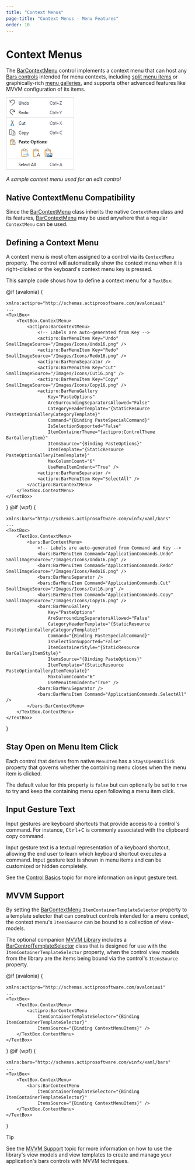 ```yaml
---
title: "Context Menus"
page-title: "Context Menus - Menu Features"
order: 10
---
```

# Context Menus

The [BarContextMenu](xref:@ActiproUIRoot.Controls.Bars.BarContextMenu) control implements a context menu that can host any [Bars controls](../controls/index.md) intended for menu contexts, including [split menu items](../controls/split-button.md) or graphically-rich [menu galleries](../controls/gallery.md), and supports other advanced features like MVVM configuration of its items.

![Screenshot](../images/context-menu.png)

*A sample context menu used for an edit control*

## Native ContextMenu Compatibility

Since the [BarContextMenu](xref:@ActiproUIRoot.Controls.Bars.BarContextMenu) class inherits the native `ContextMenu` class and its features, [BarContextMenu](xref:@ActiproUIRoot.Controls.Bars.BarContextMenu) may be used anywhere that a regular `ContextMenu` can be used.

## Defining a Context Menu

A context menu is most often assigned to a control via its `ContextMenu` property.  The control will automatically show the context menu when it is right-clicked or the keyboard's context menu key is pressed.

This sample code shows how to define a context menu for a `TextBox`:

@if (avalonia) {
```xaml
xmlns:actipro="http://schemas.actiprosoftware.com/avaloniaui"
...
<TextBox>
	<TextBox.ContextMenu>
		<actipro:BarContextMenu>
			<!-- Labels are auto-generated from Key -->
			<actipro:BarMenuItem Key="Undo" SmallImageSource="/Images/Icons/Undo16.png" />
			<actipro:BarMenuItem Key="Redo" SmallImageSource="/Images/Icons/Redo16.png" />
			<actipro:BarMenuSeparator />
			<actipro:BarMenuItem Key="Cut" SmallImageSource="/Images/Icons/Cut16.png" />
			<actipro:BarMenuItem Key="Copy" SmallImageSource="/Images/Icons/Copy16.png" />
			<actipro:BarMenuGallery
				Key="PasteOptions"
				AreSurroundingSeparatorsAllowed="False"
				CategoryHeaderTemplate="{StaticResource PasteOptionGalleryCategoryTemplate}"
				Command="{Binding PasteSpecialCommand}"
				IsSelectionSupported="False"
				ItemContainerTheme="{actipro:ControlTheme BarGalleryItem}"
				ItemsSource="{Binding PasteOptions}"
				ItemTemplate="{StaticResource PasteOptionGalleryItemTemplate}"
				MaxColumnCount="6"
				UseMenuItemIndent="True" />
			<actipro:BarMenuSeparator />
			<actipro:BarMenuItem Key="SelectAll" />
		</actipro:BarContextMenu>
	</TextBox.ContextMenu>
</TextBox>
```
}
@if (wpf) {
```xaml
xmlns:bars="http://schemas.actiprosoftware.com/winfx/xaml/bars"
...
<TextBox>
	<TextBox.ContextMenu>
		<bars:BarContextMenu>
			<!-- Labels are auto-generated from Command and Key -->
			<bars:BarMenuItem Command="ApplicationCommands.Undo" SmallImageSource="/Images/Icons/Undo16.png" />
			<bars:BarMenuItem Command="ApplicationCommands.Redo" SmallImageSource="/Images/Icons/Redo16.png" />
			<bars:BarMenuSeparator />
			<bars:BarMenuItem Command="ApplicationCommands.Cut" SmallImageSource="/Images/Icons/Cut16.png" />
			<bars:BarMenuItem Command="ApplicationCommands.Copy" SmallImageSource="/Images/Icons/Copy16.png" />
			<bars:BarMenuGallery
				Key="PasteOptions"
				AreSurroundingSeparatorsAllowed="False"
				CategoryHeaderTemplate="{StaticResource PasteOptionGalleryCategoryTemplate}"
				Command="{Binding PasteSpecialCommand}"
				IsSelectionSupported="False"
				ItemContainerStyle="{StaticResource BarGalleryItemStyle}"
				ItemsSource="{Binding PasteOptions}"
				ItemTemplate="{StaticResource PasteOptionGalleryItemTemplate}"
				MaxColumnCount="6"
				UseMenuItemIndent="True" />
			<bars:BarMenuSeparator />
			<bars:BarMenuItem Command="ApplicationCommands.SelectAll" />
		</bars:BarContextMenu>
	</TextBox.ContextMenu>
</TextBox>
```
}

## Stay Open on Menu Item Click

Each control that derives from native `MenuItem` has a `StaysOpenOnClick` property that governs whether the containing menu closes when the menu item is clicked.

The default value for this property is `false` but can optionally be set to `true` to try and keep the containing menu open following a menu item click.

## Input Gesture Text

Input gestures are keyboard shortcuts that provide access to a control's command.  For instance, <kbd>Ctrl</kbd>+<kbd>C</kbd> is commonly associated with the clipboard copy command.

Input gesture text is a textual representation of a keyboard shortcut, allowing the end user to learn which keyboard shortcut executes a command.  Input gesture text is shown in menu items and can be customized or hidden completely.

See the [Control Basics](../controls/control-basics.md) topic for more information on input gesture text.

## MVVM Support

By setting the [BarContextMenu](xref:@ActiproUIRoot.Controls.Bars.BarContextMenu).`ItemContainerTemplateSelector` property to a template selector that can construct controls intended for a menu context, the context menu's `ItemsSource` can be bound to a collection of view-models.

The optional companion [MVVM Library](../mvvm-support.md) includes a [BarControlTemplateSelector](xref:@ActiproUIRoot.Controls.Bars.Mvvm.BarControlTemplateSelector) class that is designed for use with the `ItemContainerTemplateSelector` property, when the control view models from the library are the items being bound via the control's `ItemsSource` property.

@if (avalonia) {
```xaml
xmlns:actipro="http://schemas.actiprosoftware.com/avaloniaui"
...
<TextBox>
	<TextBox.ContextMenu>
		<actipro:BarContextMenu
			ItemContainerTemplateSelector="{Binding ItemContainerTemplateSelector}"
			ItemsSource="{Binding ContextMenuItems}" />
	</TextBox.ContextMenu>
</TextBox>
```
}
@if (wpf) {
```xaml
xmlns:bars="http://schemas.actiprosoftware.com/winfx/xaml/bars"
...
<TextBox>
	<TextBox.ContextMenu>
		<bars:BarContextMenu
			ItemContainerTemplateSelector="{Binding ItemContainerTemplateSelector}"
			ItemsSource="{Binding ContextMenuItems}" />
	</TextBox.ContextMenu>
</TextBox>
```
}

> [!TIP]
> See the [MVVM Support](../mvvm-support.md) topic for more information on how to use the library's view models and view templates to create and manage your application's bars controls with MVVM techniques.
